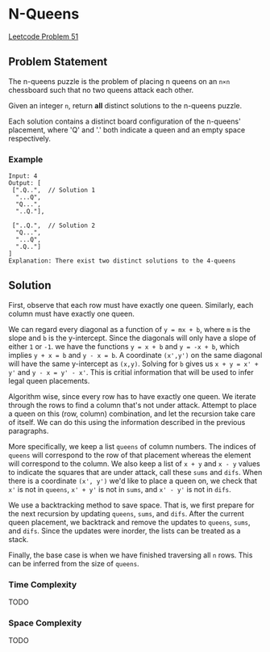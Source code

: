 # N-Queens

[Leetcode Problem 51](https://leetcode.com/problems/n-queens/)

## Problem Statement

The n-queens puzzle is the problem of placing n queens on an `n×n` chessboard such that no two queens attack each other.

Given an integer `n`, return **all** distinct solutions to the n-queens puzzle.

Each solution contains a distinct board configuration of the n-queens'
placement, where 'Q' and '.' both indicate a queen and an empty space
respectively.

### Example

```text
Input: 4
Output: [
 [".Q..",  // Solution 1
  "...Q",
  "Q...",
  "..Q."],

 ["..Q.",  // Solution 2
  "Q...",
  "...Q",
  ".Q.."]
]
Explanation: There exist two distinct solutions to the 4-queens
```

## Solution

First, observe that each row must have exactly one queen. Similarly, each column
must have exactly one queen.

We can regard every diagonal as a function of `y = mx + b`, where `m` is the
slope and `b` is the y-intercept. Since the diagonals will only have a slope of
either `1` or `-1`. we have the functions `y = x + b` and `y = -x + b`, which
implies `y + x = b` and `y - x = b`. A coordinate `(x',y')` on the same diagonal
will have the same y-intercept as `(x,y)`. Solving for `b` gives us `x + y = x' + y'` and `y - x = y' - x'`. This is critial information that will be used to
infer legal queen placements.

Algorithm wise, since every row has to have exactly one queen. We iterate
through the rows to find a column that's not under attack. Attempt to place a
queen on this (row, column) combination, and let the recursion take care of
itself. We can do this using the information described in the previous
paragraphs.

More specifically, we keep a list `queens` of column numbers. The indices of
`queens` will correspond to the row of that placement whereas the element will
correspond to the column. We also keep a list of `x + y` and `x - y` values to
indicate the squares that are under attack, call these `sums` and `difs`. When
there is a coordinate `(x', y')` we'd like to place a queen on, we check that
`x'` is not in `queens`, `x' + y'` is not in `sums`, and `x' - y'` is not in
`difs`.

We use a backtracking method to save space. That is, we first prepare for the
next recursion by updating `queens`, `sums`, and `difs`. After the current queen
placement, we backtrack and remove the updates to `queens`, `sums`, and `difs`.
Since the updates were inorder, the lists can be treated as a stack.

Finally, the base case is when we have finished traversing all `n` rows. This
can be inferred from the size of `queens`.

### Time Complexity

TODO

### Space Complexity

TODO

